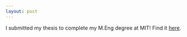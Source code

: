 ```yaml
---
layout: post
---
```


I submitted my thesis to complete my M.Eng degree at MIT! Find it [here](assets/meng_thesis.pdf).
